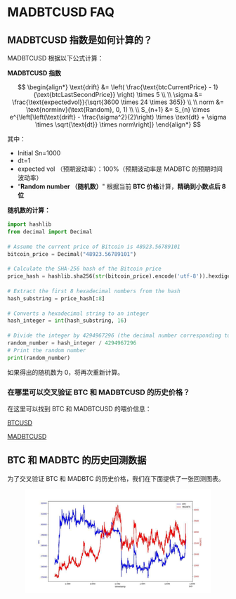 # MADBTCUSD FAQ

## MADBTCUSD 指数是如何计算的？&#x20;

MADBTCUSD 根据以下公式计算：

**MADBTCUSD 指数**



$$
\begin{align*}
\text{drift} &= \left( \frac{\text{btcCurrentPrice} - 1}{\text{btcLastSecondPrice}} \right) \times 5 \\
\\
\sigma &= \frac{\text{expectedvol}}{\sqrt{3600 \times 24 \times 365}} \\
\\
norm &= \text{norminv}(\text{Random}, 0, 1) \\
\\
S_{n+1} &= S_{n} \times e^{\left[\left(\text{drift} - \frac{\sigma^2}{2}\right) \times \text{dt} + \sigma \times \sqrt{\text{dt}} \times norm\right]}
\end{align*}
$$

其中：

* Initial Sn=1000 &#x20;
* dt=1
* expected vol （预期波动率）：100%（预期波动率是 MADBTC 的预期时间波动率）&#x20;
* “**Random number （随机数）**" 根据当前 **BTC 价格**计算，**精确到小数点后 8 位**



**随机数的计算：**

```python
import hashlib
from decimal import Decimal

# Assume the current price of Bitcoin is 48923.56789101
bitcoin_price = Decimal("48923.56789101")

# Calculate the SHA-256 hash of the Bitcoin price
price_hash = hashlib.sha256(str(bitcoin_price).encode('utf-8')).hexdigest()

# Extract the first 8 hexadecimal numbers from the hash
hash_substring = price_hash[:8]

# Converts a hexadecimal string to an integer
hash_integer = int(hash_substring, 16)

# Divide the integer by 4294967296 (the decimal number corresponding to the hexadecimal number FFFFFFFF) to get a num
random_number = hash_integer / 4294967296
# Print the random number
print(random_number)
```

如果得出的随机数为 0，将再次重新计算。

### 在哪里可以交叉验证 BTC 和 MADBTCUSD 的历史价格？&#x20;

在这里可以找到 BTC 和 MADBTCUSD 的喂价信息：&#x20;

[BTCUSD ](https://www.apollox.finance/bapi/futures/v1/public/future/apx/V2MarkPriceKline?symbol=BTCUSD\&limit=1800)

[MADBTCUSD](https://www.apollox.finance/bapi/futures/v1/public/future/apx/V2MarkPriceKline?symbol=MADBTCUSD\&limit=1800)

## BTC 和 MADBTC 的历史回测数据&#x20;

为了交叉验证 BTC 和 MADBTC 的历史价格，我们在下面提供了一张回测图表。

<figure><img src="../../../../.gitbook/assets/image (4).png" alt=""><figcaption></figcaption></figure>
